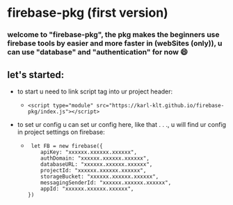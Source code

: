 # firebase-pkg (first version)

### welcome to "firebase-pkg", the pkg makes the beginners use firebase tools by easier and more faster in (webSites (only)), u can use "database" and "authentication" for now 😄



## let's started:
- to start u need to link script tag into ur project header:
  - ``` 
    <script type="module" src="https://karl-klt.github.io/firebase-pkg/index.js"></script>
    ```
- to set ur config u can set ur config here, like that . . ., u will find ur config in project settings on firebase:
  - ``` 
     let FB = new firebase({
        apiKey: "xxxxxx.xxxxxx.xxxxxx",
        authDomain: "xxxxxx.xxxxxx.xxxxxx",
        databaseURL: "xxxxxx.xxxxxx.xxxxxx",
        projectId: "xxxxxx.xxxxxx.xxxxxx",
        storageBucket: "xxxxxx.xxxxxx.xxxxxx",
        messagingSenderId: "xxxxxx.xxxxxx.xxxxxx",
        appId: "xxxxxx.xxxxxx.xxxxxx",
    })
    ```
   
